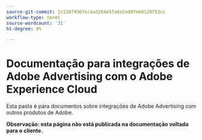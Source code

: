 ```yaml
---
source-git-commit: 1c13874967ec4ad264e5fa6a5e0dfeb6120f53cc
workflow-type: tm+mt
source-wordcount: '31'
ht-degree: 0%

---
```

# Documentação para integrações de Adobe Advertising com o Adobe Experience Cloud

Esta pasta é para documentos sobre integrações de Adobe Advertising com outros produtos de Adobe.

**Observação: esta página não está publicada na documentação voltada para o cliente.**
